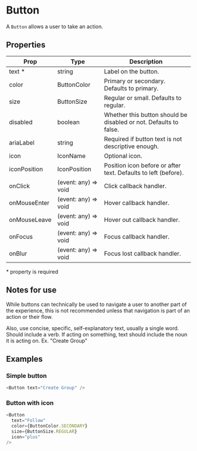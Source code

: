 # Button

A `Button` allows a user to take an action.

## Properties

| Prop | Type | Description |
| ---- | ---- | ----------- |
| text * | string | Label on the button. |
| color | ButtonColor| Primary or secondary. Defaults to primary. |
| size | ButtonSize| Regular or small. Defaults to regular. |
| disabled | boolean | Whether this button should be disabled or not. Defaults to false. |
| ariaLabel | string | Required if button text is not descriptive enough. |
| icon | IconName | Optional icon. |
| iconPosition | IconPosition | Position icon before or after text. Defaults to left (before). |
| onClick | (event: any) => void | Click callback handler. |
| onMouseEnter | (event: any) => void | Hover callback handler. |
| onMouseLeave | (event: any) => void | Hover out callback handler. |
| onFocus | (event: any) => void | Focus callback handler. |
| onBlur | (event: any) => void | Focus lost callback handler. |

\* property is required

## Notes for use

While buttons can technically be used to navigate a user to another part of the experience, this is not recommended unless that navigation is part of an action or their flow.

Also, use concise, specific, self-explanatory text, usually a single word. Should include a verb. If acting on something, text should include the noun it is acting on. Ex. "Create Group"

## Examples

### Simple button

```js
<Button text="Create Group" />
```

### Button with icon

```js
<Button
  text="Follow"
  color={ButtonColor.SECONDARY}
  size={ButtonSize.REGULAR}
  icon="plus"
/>
```

